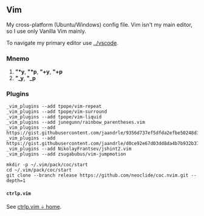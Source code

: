 ## Vim
My cross-platform (Ubuntu/Windows) config file. Vim isn't my main editor, so I use only Vanilla Vim mainly.

To navigate my primary editor use [../vscode](../vscode).

### Mnemo
1. __"*y__, __"*p__, __"+y__, __"+p__
1. __"\_y__, __"\_p__

### Plugins
```terminal
_vim_plugins --add tpope/vim-repeat
_vim_plugins --add tpope/vim-surround
_vim_plugins --add tpope/vim-liquid
_vim_plugins --add junegunn/rainbow_parentheses.vim
_vim_plugins --add https://gist.githubusercontent.com/jaandrle/9356d737ef5dfda2efbe50248d32cb78/raw/7f73e223b93d9cb889eecc77850604ebe7e102a3/cwordhi.vim
_vim_plugins --add https://gist.githubusercontent.com/jaandrle/d0ce92e67d03dd8da4b7b932b379b879/raw/b47b1260759d32823890c39df31909f386cc3f6c/vifm.vim
_vim_plugins --add NikolayFrantsev/jshint2.vim
_vim_plugins --add zsugabubus/vim-jumpmotion

mkdir -p ~/.vim/pack/coc/start
cd ~/.vim/pack/coc/start
git clone --branch release https://github.com/neoclide/coc.nvim.git --depth=1
```

#### `ctrlp.vim`
See [ctrlp.vim ÷ home](http://ctrlpvim.github.io/ctrlp.vim/#installation).
